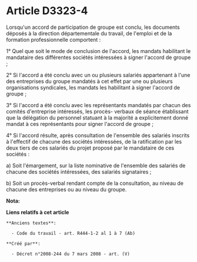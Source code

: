 # Article D3323-4

Lorsqu'un accord de participation de groupe est conclu, les documents déposés à la direction départementale du travail, de
l'emploi et de la formation professionnelle comportent :

1° Quel que soit le mode de conclusion de l'accord, les mandats habilitant le mandataire des différentes sociétés intéressées
à signer l'accord de groupe ;

2° Si l'accord a été conclu avec un ou plusieurs salariés appartenant à l'une des entreprises du groupe mandatés à cet effet
par une ou plusieurs organisations syndicales, les mandats les habilitant à signer l'accord de groupe ;

3° Si l'accord a été conclu avec les représentants mandatés par chacun des comités d'entreprise intéressés, les procès-
verbaux de séance établissant que la délégation du personnel statuant à la majorité a explicitement donné mandat à ces
représentants pour signer l'accord de groupe ;

4° Si l'accord résulte, après consultation de l'ensemble des salariés inscrits à l'effectif de chacune des sociétés
intéressées, de la ratification par les deux tiers de ces salariés du projet proposé par le mandataire de ces sociétés :

a) Soit l'émargement, sur la liste nominative de l'ensemble des salariés de chacune des sociétés intéressées, des salariés
signataires ;

b) Soit un procès-verbal rendant compte de la consultation, au niveau de chacune des entreprises ou au niveau du groupe.

**Nota:**



**Liens relatifs à cet article**

	**Anciens textes**:

	  - Code du travail - art. R444-1-2 al 1 à 7 (Ab)

	**Créé par**:

	  - Décret n°2008-244 du 7 mars 2008 - art. (V)

